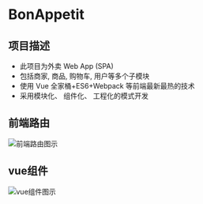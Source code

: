 # BonAppetit
## 项目描述
* 此项目为外卖 Web App (SPA)
* 包括商家, 商品, 购物车, 用户等多个子模块
* 使用 Vue 全家桶+ES6+Webpack 等前端最新最热的技术
* 采用模块化、 组件化、 工程化的模式开发
## 前端路由
![前端路由图示](http://m.qpic.cn/psb?/V11vAKCE2RVaMT/k6h.7w9db8DhjURmREMKgm3DPhitQo7BYY4A2xRdVPA!/b/dL8AAAAAAAAA&bo=fARHAnwERwIDCSw!&rf=viewer_4)
## vue组件
![vue组件图示](http://m.qpic.cn/psb?/V11vAKCE2RVaMT/pQ7jA8FZSXf1itBtg5Qdu1qXLbRIXsDQABWSUg89haM!/b/dL4AAAAAAAAA&bo=ngLLAZ4CywEDCSw!&rf=viewer_4)
